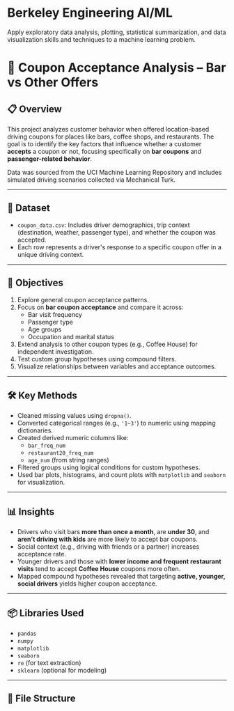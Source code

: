 # Berkeley Engineering AI/ML
Apply exploratory data analysis, plotting, statistical summarization, and data visualization skills and techniques to a machine learning problem.

# 🚗 Coupon Acceptance Analysis – Bar vs Other Offers

## 📋 Overview

This project analyzes customer behavior when offered location-based driving coupons for places like bars, coffee shops, and restaurants. The goal is to identify the key factors that influence whether a customer **accepts** a coupon or not, focusing specifically on **bar coupons** and **passenger-related behavior**.

Data was sourced from the UCI Machine Learning Repository and includes simulated driving scenarios collected via Mechanical Turk.

---

## 📁 Dataset

- `coupon_data.csv`: Includes driver demographics, trip context (destination, weather, passenger type), and whether the coupon was accepted.
- Each row represents a driver's response to a specific coupon offer in a unique driving context.

---

## 🎯 Objectives

1. Explore general coupon acceptance patterns.
2. Focus on **bar coupon acceptance** and compare it across:
   - Bar visit frequency
   - Passenger type
   - Age groups
   - Occupation and marital status
3. Extend analysis to other coupon types (e.g., Coffee House) for independent investigation.
4. Test custom group hypotheses using compound filters.
5. Visualize relationships between variables and acceptance outcomes.

---

## 🛠 Key Methods

- Cleaned missing values using `dropna()`.
- Converted categorical ranges (e.g., `'1~3'`) to numeric using mapping dictionaries.
- Created derived numeric columns like:
  - `bar_freq_num`
  - `restaurant20_freq_num`
  - `age_num` (from string ranges)
- Filtered groups using logical conditions for custom hypotheses.
- Used bar plots, histograms, and count plots with `matplotlib` and `seaborn` for visualization.

---

## 📊 Insights

- Drivers who visit bars **more than once a month**, are **under 30**, and **aren’t driving with kids** are more likely to accept bar coupons.
- Social context (e.g., driving with friends or a partner) increases acceptance rate.
- Younger drivers and those with **lower income and frequent restaurant visits** tend to accept **Coffee House** coupons more often.
- Mapped compound hypotheses revealed that targeting **active, younger, social drivers** yields higher coupon acceptance.

---

## 📦 Libraries Used

- `pandas`
- `numpy`
- `matplotlib`
- `seaborn`
- `re` (for text extraction)
- `sklearn` (optional for modeling)

---

## 📁 File Structure

